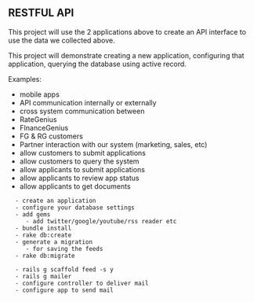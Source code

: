 ## RESTFUL API
This project will use the 2 applications above to create an API interface to use the data we collected above. 

This project will demonstrate creating a new application, configuring that application, querying the database using active record.

Examples:
        
- mobile apps
- API communication internally or externally
- cross system communication between 
 - RateGenius 
 - FInanceGenius
 - FG & RG customers
 - Partner interaction with our system
   (marketing, sales, etc) 
 - allow customers to submit applications
 - allow customers to query the system
 - allow applicants to submit applications      
 - allow applicants to review app status 
 - allow applicants to get documents 

```
  - create an application
  - configure your database settings
  - add gems
     - add twitter/google/youtube/rss reader etc
  - bundle install 
  - rake db:create
  - generate a migration
     - for saving the feeds
  - rake db:migrate

  - rails g scaffold feed -s y
  - rails g mailer
  - configure controller to deliver mail
  - configure app to send mail
```